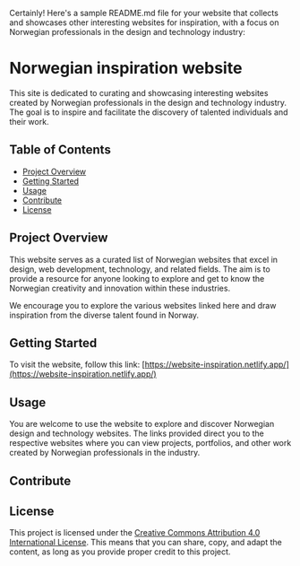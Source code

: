 Certainly! Here's a sample README.md file for your website that collects and showcases other interesting websites for inspiration, with a focus on Norwegian professionals in the design and technology industry:

# Norwegian inspiration website

This site is dedicated to curating and showcasing interesting websites created by Norwegian professionals in the design and technology industry. The goal is to inspire and facilitate the discovery of talented individuals and their work.

## Table of Contents

- [Project Overview](#project-overview)
- [Getting Started](#getting-started)
- [Usage](#usage)
- [Contribute](#contribute)
- [License](#license)

## Project Overview

This website serves as a curated list of Norwegian websites that excel in design, web development, technology, and related fields. The aim is to provide a resource for anyone looking to explore and get to know the Norwegian creativity and innovation within these industries.

We encourage you to explore the various websites linked here and draw inspiration from the diverse talent found in Norway.

## Getting Started

To visit the website, follow this link: [https://website-inspiration.netlify.app/](https://website-inspiration.netlify.app/)

## Usage

You are welcome to use the website to explore and discover Norwegian design and technology websites. The links provided direct you to the respective websites where you can view projects, portfolios, and other work created by Norwegian professionals in the industry.

## Contribute


## License

This project is licensed under the [Creative Commons Attribution 4.0 International License](https://creativecommons.org/licenses/by/4.0/). This means that you can share, copy, and adapt the content, as long as you provide proper credit to this project.
